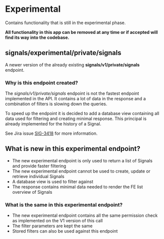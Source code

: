 # Experimental


Contains functionality that is still in the experimental phase.

**All functionality in this app can be removed at any time or if accepted will find its way into the codebase.**


## signals/experimental/private/signals

A newer version of the already existing **signals/v1/private/signals** endpoint.  

### Why is this endpoint created?

The *signals/v1/private/signals* endpoint is not the fastest endpoint implemented in the API. 
It contains a lot of data in the response and a combination of filters is slowing down the queries.  

To speed up the endpoint it is decided to add a database view containing all data used for filtering and creating 
minimal response. This principal is already implemented for the history of a Signal.

See Jira issue [SIG-3418](https://datapunt.atlassian.net/browse/SIG-3418) for more information.

## What is new in this experimental endpoint?

- The new experimental endpoint is only used to return a list of Signals and provide faster filtering
- The new experimental endpoint cannot be used to create, update or retrieve individual Signals
- A database view is used to filter against
- The response contains minimal data needed to render the FE list overview of Signals

### What is the same in this experimental endpoint?

- The new experimental endpoint contains all the same permission check as implemented on the V1 version of this call
- The filter parameters are kept the same
- Stored filters can also be used against this endpoint
